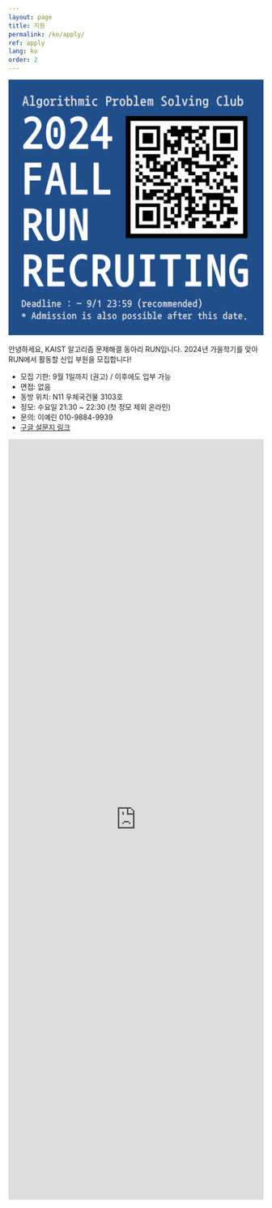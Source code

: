 ```yaml
---
layout: page
title: 지원
permalink: /ko/apply/
ref: apply
lang: ko
order: 2
---
```


![poster](/apply/2024-fall/2024FallRecruitingPoster.png)

안녕하세요, KAIST 알고리즘 문제해결 동아리 RUN입니다.
2024년 가을학기를 맞아 RUN에서 활동할 신입 부원을 모집합니다!

- 모집 기한: 9월 1일까지 (권고) / 이후에도 입부 가능
- 면접: 없음
- 동방 위치: N11 우체국건물 3103호
- 정모: 수요일 21:30 ~ 22:30 (첫 정모 제외 온라인)
- 문의: 이예린 010-9884-9939
- [구글 설문지 링크](https://forms.gle/Mox8MiqTFAQ2MVTZ9)
<iframe src="https://forms.gle/Mox8MiqTFAQ2MVTZ9" frameborder="0" width="100%" height="1500px"></iframe>
